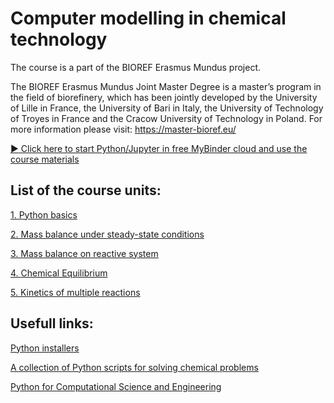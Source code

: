 # Computer modelling in chemical technology
The course is a part of the BIOREF Erasmus Mundus project.


The BIOREF Erasmus Mundus Joint Master Degree is a master’s program in the field of biorefinery, which has been jointly developed by the University of Lille in France, the University of Bari in Italy, the University of Technology of Troyes in France and the Cracow University of Technology in Poland. 
For more information please visit: https://master-bioref.eu/

[:arrow_forward: Click here to start Python/Jupyter in free MyBinder cloud and use the course materials](http://mybinder.org/v2/gh/sbednarz/bioref-2022-computer-modelling/main)



## List of the course units:

[1. Python basics](01/)

[2. Mass balance under steady-state conditions](02/)

[3. Mass balance on reactive system](03/)

[4. Chemical Equilibrium](/)

[5. Kinetics of multiple reactions](/)


## Usefull links:

[Python installers](https://www.anaconda.com/products/distribution)

[A collection of Python scripts for solving chemical problems](https://github.com/sbednarz/modeling)

[Python for Computational Science and Engineering](https://fangohr.github.io/introduction-to-python-for-computational-science-and-engineering/)
